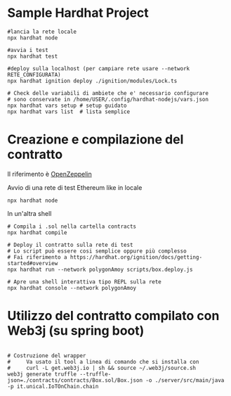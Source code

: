 # Sample Hardhat Project

```shell
#lancia la rete locale
npx hardhat node

#avvia i test
npx hardhat test

#deploy sulla localhost (per campiare rete usare --network RETE_CONFIGURATA)
npx hardhat ignition deploy ./ignition/modules/Lock.ts

# Check delle variabili di ambiete che e' necessario configurare
# sono conservate in /home/USER/.config/hardhat-nodejs/vars.json
npx hardhat vars setup # setup guidato
npx hardhat vars list  # lista semplice
```

# Creazione e compilazione del contratto

Il riferimento è [OpenZeppelin](https://docs.openzeppelin.com/learn/developing-smart-contracts)

Avvio di una rete di test Ethereum like in locale

```shell
npx hardhat node
```

In un'altra shell

```shell
# Compila i .sol nella cartella contracts
npx hardhat compile

# Deploy il contratto sulla rete di test
# Lo script può essere cosi semplice oppure più complesso
# Fai riferimento a https://hardhat.org/ignition/docs/getting-started#overview
npx hardhat run --network polygonAmoy scripts/box.deploy.js

# Apre una shell interattiva tipo REPL sulla rete
npx hardhat console --network polygonAmoy
```

# Utilizzo del contratto compilato con Web3j (su spring boot)

```shell

# Costruzione del wrapper
#     Va usato il tool a linea di comando che si installa con
#     curl -L get.web3j.io | sh && source ~/.web3j/source.sh
web3j generate truffle --truffle-json=./contracts/contracts/Box.sol/Box.json -o ./server/src/main/java -p it.unical.IoTOnChain.chain
```
